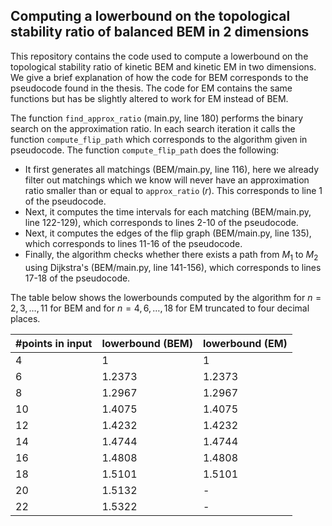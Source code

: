 ## Computing a lowerbound on the topological stability ratio of balanced BEM in 2 dimensions
This repository contains the code used to compute a lowerbound on the topological stability ratio of kinetic BEM and kinetic EM in two dimensions. We give a brief explanation of how the code for BEM corresponds to the pseudocode found in the thesis. The code for EM contains the same functions but has be slightly altered to work for EM instead of BEM.

The function `find_approx_ratio` (main.py, line 180) performs the binary search on the approximation ratio. In each search iteration it calls the function `compute_flip_path` which corresponds to the algorithm given in pseudocode. The function `compute_flip_path` does the following:
- It first generates all matchings (BEM/main.py, line 116), here we already filter out matchings which we know will never have an approximation ratio smaller than or equal to `approx_ratio` ($r$). This corresponds to line 1 of the pseudocode.
- Next, it computes the time intervals for each matching (BEM/main.py, line 122-129), which corresponds to lines 2-10 of the pseudocode.
- Next, it computes the edges of the flip graph (BEM/main.py, line 135), which corresponds to lines 11-16 of the pseudocode.
- Finally, the algorithm checks whether there exists a path from $M_1$ to $M_2$ using Dijkstra's (BEM/main.py, line 141-156), which corresponds to lines 17-18 of the pseudocode.

The table below shows the lowerbounds computed by the algorithm for $n = 2, 3, \dots, 11$ for BEM and for $n = 4, 6, \dots, 18$ for EM truncated to four decimal places.

| #points in input| lowerbound (BEM) | lowerbound (EM) |
|-----|------------|------------|
| 4 | 1 | 1 |
| 6 | 1.2373 | 1.2373 |
| 8 | 1.2967 | 1.2967 |
| 10 | 1.4075 | 1.4075 |
| 12 | 1.4232 | 1.4232 |
| 14 | 1.4744 | 1.4744 |
| 16 | 1.4808 | 1.4808 |
| 18 | 1.5101 | 1.5101 |
| 20 | 1.5132 | - |
| 22 | 1.5322 | - |
